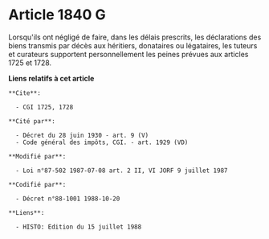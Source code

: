 # Article 1840 G

Lorsqu'ils ont négligé de faire, dans les délais prescrits, les déclarations des biens transmis par décès aux héritiers,
donataires ou légataires, les tuteurs et curateurs supportent personnellement les peines prévues aux articles 1725 et 1728.

**Liens relatifs à cet article**

	**Cite**:

	  - CGI 1725, 1728

	**Cité par**:

	  - Décret du 28 juin 1930 - art. 9 (V)
	  - Code général des impôts, CGI. - art. 1929 (VD)

	**Modifié par**:

	  - Loi n°87-502 1987-07-08 art. 2 II, VI JORF 9 juillet 1987

	**Codifié par**:

	  - Décret n°88-1001 1988-10-20

	**Liens**:

	  - HISTO: Edition du 15 juillet 1988
